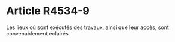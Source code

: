 # Article R4534-9

  
Les lieux où sont exécutés des travaux, ainsi que leur accès, sont convenablement éclairés.